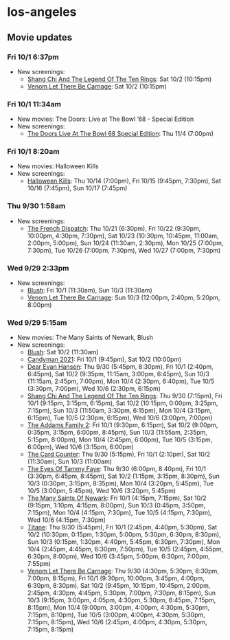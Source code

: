 # los-angeles

## Movie updates
### Fri 10/1 6:37pm
* New screenings: 
    * [Shang Chi And The Legend Of The Ten Rings](https://drafthouse.com/los-angeles/show/shang-chi-and-the-legend-of-the-ten-rings): Sat 10/2 (10:15pm)
    * [Venom Let There Be Carnage](https://drafthouse.com/los-angeles/show/venom-let-there-be-carnage): Sat 10/2 (10:15pm)

### Fri 10/1 11:34am
* New movies: The Doors: Live at The Bowl ’68 - Special Edition
* New screenings: 
    * [The Doors Live At The Bowl 68 Special Edition](https://drafthouse.com/los-angeles/show/the-doors-live-at-the-bowl-68-special-edition): Thu 11/4 (7:00pm)

### Fri 10/1 8:20am
* New movies: Halloween Kills
* New screenings: 
    * [Halloween Kills](https://drafthouse.com/los-angeles/show/halloween-kills): Thu 10/14 (7:00pm), Fri 10/15 (9:45pm, 7:30pm), Sat 10/16 (7:45pm), Sun 10/17 (7:45pm)

### Thu 9/30 1:58am
* New screenings: 
    * [The French Dispatch](https://drafthouse.com/los-angeles/show/the-french-dispatch): Thu 10/21 (6:30pm), Fri 10/22 (9:30pm, 10:00pm, 4:30pm, 7:30pm), Sat 10/23 (10:30pm, 10:45pm, 11:00am, 2:00pm, 5:00pm), Sun 10/24 (11:30am, 2:30pm), Mon 10/25 (7:00pm, 7:30pm), Tue 10/26 (7:00pm, 7:30pm), Wed 10/27 (7:00pm, 7:30pm)

### Wed 9/29 2:33pm
* New screenings: 
    * [Blush](https://drafthouse.com/los-angeles/show/blush): Fri 10/1 (11:30am), Sun 10/3 (11:30am)
    * [Venom Let There Be Carnage](https://drafthouse.com/los-angeles/show/venom-let-there-be-carnage): Sun 10/3 (12:00pm, 2:40pm, 5:20pm, 8:00pm)


### Wed 9/29 5:15am

- New movies: The Many Saints of Newark, Blush
- New screenings:
  - [Blush](https://drafthouse.com/los-angeles/show/blush): Sat 10/2 (11:30am)
  - [Candyman 2021](https://drafthouse.com/los-angeles/show/candyman-2021): Fri 10/1 (9:45pm), Sat 10/2 (10:00pm)
  - [Dear Evan Hansen](https://drafthouse.com/los-angeles/show/dear-evan-hansen): Thu 9/30 (5:45pm, 8:30pm), Fri 10/1 (2:40pm, 6:45pm), Sat 10/2 (9:35pm, 11:15am, 3:00pm, 6:45pm), Sun 10/3 (11:15am, 2:45pm, 7:00pm), Mon 10/4 (2:30pm, 6:40pm), Tue 10/5 (3:30pm, 7:00pm), Wed 10/6 (2:30pm, 6:15pm)
  - [Shang Chi And The Legend Of The Ten Rings](https://drafthouse.com/los-angeles/show/shang-chi-and-the-legend-of-the-ten-rings): Thu 9/30 (7:15pm), Fri 10/1 (9:15pm, 3:15pm, 6:15pm), Sat 10/2 (10:15pm, 0:00pm, 3:25pm, 7:15pm), Sun 10/3 (11:50am, 3:30pm, 6:15pm), Mon 10/4 (3:15pm, 6:15pm), Tue 10/5 (2:30pm, 6:15pm), Wed 10/6 (3:00pm, 7:00pm)
  - [The Addams Family 2](https://drafthouse.com/los-angeles/show/the-addams-family-2): Fri 10/1 (9:30pm, 6:15pm), Sat 10/2 (9:00pm, 0:35pm, 3:15pm, 6:00pm, 8:45pm), Sun 10/3 (11:55am, 2:35pm, 5:15pm, 8:00pm), Mon 10/4 (2:45pm, 6:00pm), Tue 10/5 (3:15pm, 6:00pm), Wed 10/6 (3:15pm, 6:00pm)
  - [The Card Counter](https://drafthouse.com/los-angeles/show/the-card-counter): Thu 9/30 (5:15pm), Fri 10/1 (2:10pm), Sat 10/2 (11:30am), Sun 10/3 (11:00am)
  - [The Eyes Of Tammy Faye](https://drafthouse.com/los-angeles/show/the-eyes-of-tammy-faye): Thu 9/30 (6:00pm, 8:40pm), Fri 10/1 (3:30pm, 6:45pm, 8:45pm), Sat 10/2 (1:15pm, 3:15pm, 8:30pm), Sun 10/3 (0:30pm, 3:15pm, 8:35pm), Mon 10/4 (3:20pm, 5:45pm), Tue 10/5 (3:00pm, 5:45pm), Wed 10/6 (3:20pm, 5:45pm)
  - [The Many Saints Of Newark](https://drafthouse.com/los-angeles/show/the-many-saints-of-newark): Fri 10/1 (4:15pm, 7:15pm), Sat 10/2 (9:15pm, 1:10pm, 4:15pm, 8:00pm), Sun 10/3 (0:45pm, 3:50pm, 7:15pm), Mon 10/4 (4:15pm, 7:30pm), Tue 10/5 (4:15pm, 7:30pm), Wed 10/6 (4:15pm, 7:30pm)
  - [Titane](https://drafthouse.com/los-angeles/show/titane): Thu 9/30 (5:45pm), Fri 10/1 (2:45pm, 4:40pm, 5:30pm), Sat 10/2 (10:30pm, 0:15pm, 1:30pm, 5:00pm, 5:30pm, 6:30pm, 8:30pm), Sun 10/3 (0:15pm, 1:30pm, 4:40pm, 5:45pm, 6:30pm, 7:30pm), Mon 10/4 (2:45pm, 4:45pm, 6:30pm, 7:50pm), Tue 10/5 (2:45pm, 4:55pm, 6:30pm, 8:00pm), Wed 10/6 (3:45pm, 5:00pm, 6:30pm, 7:00pm, 7:55pm)
  - [Venom Let There Be Carnage](https://drafthouse.com/los-angeles/show/venom-let-there-be-carnage): Thu 9/30 (4:30pm, 5:30pm, 6:30pm, 7:00pm, 8:15pm), Fri 10/1 (9:30pm, 10:00pm, 3:45pm, 4:00pm, 6:30pm, 8:30pm), Sat 10/2 (9:45pm, 10:15pm, 10:45pm, 2:00pm, 2:45pm, 4:30pm, 4:45pm, 5:30pm, 7:00pm, 7:30pm, 8:15pm), Sun 10/3 (9:15pm, 3:00pm, 4:05pm, 4:30pm, 5:30pm, 6:45pm, 7:15pm, 8:15pm), Mon 10/4 (9:00pm, 3:00pm, 4:00pm, 4:30pm, 5:30pm, 7:15pm, 8:10pm), Tue 10/5 (3:00pm, 4:00pm, 4:30pm, 5:30pm, 7:15pm, 8:15pm), Wed 10/6 (2:45pm, 4:00pm, 4:30pm, 5:30pm, 7:15pm, 8:15pm)
